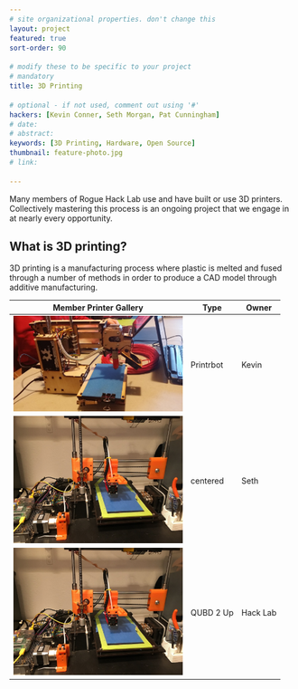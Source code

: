 ```yaml
---
# site organizational properties. don't change this
layout: project
featured: true
sort-order: 90

# modify these to be specific to your project
# mandatory
title: 3D Printing

# optional - if not used, comment out using '#'
hackers: [Kevin Conner, Seth Morgan, Pat Cunningham]
# date: 
# abstract: 
keywords: [3D Printing, Hardware, Open Source]
thumbnail: feature-photo.jpg
# link:

---
```


Many members of Rogue Hack Lab use and have built or use 3D printers. Collectively mastering this process is an ongoing project that we engage in at nearly every opportunity.

<!-- more -->

## What is 3D printing?

3D printing is a manufacturing process where plastic is melted and fused through a number of methods in order to produce a CAD model through additive manufacturing.

| Member Printer Gallery					| Type			| Owner  	|
| -----------------------------------------	| -------------	| ----- 	|
| <img src="feature-photo.jpg" width="300"> | Printrbot 	| Kevin 	|
| <img src="qubd_2_up.JPG" width="300"> 	| centered      | Seth 		|
| <img src="qubd_2_up.JPG" width="300"> 	| QUBD 2 Up     | Hack Lab 	|